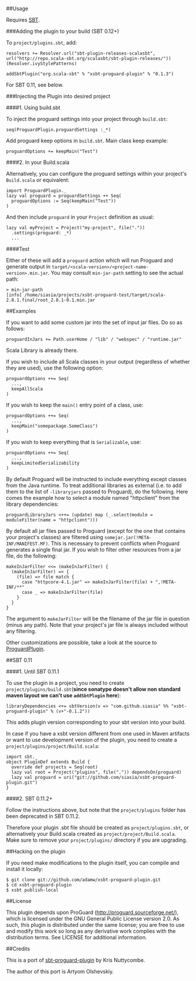 
##Usage

Requires [SBT](http://www.scala-sbt.org/).

###Adding the plugin to your build (SBT 0.12+)

To `project/plugins.sbt`, add:

    resolvers += Resolver.url("sbt-plugin-releases-scalasbt", url("http://repo.scala-sbt.org/scalasbt/sbt-plugin-releases/"))(Resolver.ivyStylePatterns)

    addSbtPlugin("org.scala-sbt" % "xsbt-proguard-plugin" % "0.1.3")

For SBT 0.11, see below.

###Injecting the Plugin into desired project

####1. Using build.sbt

To inject the proguard settings into your project through `build.sbt`:

    seq(ProguardPlugin.proguardSettings :_*)
    
Add proguard keep options in `build.sbt`. Main class keep example:

    proguardOptions += keepMain("Test")

####2. In your Build.scala

Alternatively, you can configure the proguard settings within your project's `Build.scala` or equivalent:

    import ProguardPlugin._
    lazy val proguard = proguardSettings ++ Seq(
      proguardOptions := Seq(keepMain("Test"))
    )
    
And then include `proguard` in your `Project` definition as usual:

    lazy val myProject = Project("my-project", file("."))
      .settings(proguard: _*)
      ...

####Test

Either of these will add a `proguard` action which will run Proguard and generate output in `target/<scala-version>/<project-name-version>.min.jar`. You may consult `min-jar-path` setting to see the actual path:

    > min-jar-path
    [info] /home/siasia/projects/xsbt-proguard-test/target/scala-2.8.1.final/root_2.8.1-0.1.min.jar
		
##Examples

If you want to add some custom jar into the set of input jar files. Do so as follows:

    proguardInJars += Path.userHome / "lib" / "webspec" / "runtime.jar"
    
Scala Library is already there.

If you wish to include all Scala classes in your output (regardless of whether
they are used), use the following option:

    proguardOptions ++= Seq(
      ...,
      keepAllScala
    )

If you wish to keep the `main()` entry point of a class, use:

    proguardOptions ++= Seq(
      ...,
      keepMain("somepackage.SomeClass")
    )

If you wish to keep everything that is `Serializable`, use:

    proguardOptions ++= Seq(
      ...,
      keepLimitedSerializability
    )

By default Proguard will be instructed to include everything except classes
from the Java runtime. To treat additional libraries as external (i.e. to
add them to the list of `-libraryjars` passed to Proguard), do the following. Here comes the example how to select a module named "httpclient" from the library dependencies:
    
    proguardLibraryJars <++= (update) map (_.select(module = moduleFilter(name = "httpclient")))

By default all jar files passed to Proguard (except for the one that contains
your project's classes) are filtered using
`somejar.jar(!META-INF/MANIFEST.MF)`. This is necessary to prevent conflicts
when Proguard generates a single final jar. If you wish to filter other
resources from a jar file, do the following:

    makeInJarFilter <<= (makeInJarFilter) {
      (makeInJarFilter) => {
        (file) => file match {
          case "httpcore-4.1.jar" => makeInJarFilter(file) + ",!META-INF/**"
          case _ => makeInJarFilter(file)
        }
      }
    }

The argument to `makeJarFilter` will be the filename of the jar file in
question (minus any path). Note that your project's jar file is always included
without any filtering.

Other customizations are possible, take a look at the source to [ProguardPlugin](http://github.com/adamw/xsbt-proguard-plugin/blob/master/src/main/scala/ProguardPlugin.scala).

##SBT 0.11

####1. Until SBT 0.11.1

To use the plugin in a project, you need to create `project/plugins/build.sbt`(**since sonatype doesn't allow non standard maven layout we can't use `addSbtPlugin` here**):

    libraryDependencies <+= sbtVersion(v => "com.github.siasia" %% "xsbt-proguard-plugin" % (v+"-0.1.2"))

This adds plugin version corresponding to your sbt version into your build.

In case if you have a xsbt version different from one used in Maven artifacts or want to use development version of the plugin, you need to create a `project/plugins/project/Build.scala`:

    import sbt._
    object PluginDef extends Build {
      override def projects = Seq(root)
      lazy val root = Project("plugins", file(".")) dependsOn(proguard)
      lazy val proguard = uri("git://github.com/siasia/xsbt-proguard-plugin.git")
    }

####2. SBT 0.11.2+

Follow the instructions above, but note that the `project/plugins` folder has been deprecated in SBT 0.11.2.

Therefore your plugin .sbt file should be created as `project/plugins.sbt`, or alternatively your Build.scala created as `project/project/Build.scala`. Make sure to remove your `project/plugins/` directory if you are upgrading.

##Hacking on the plugin

If you need make modifications to the plugin itself, you can compile and install it locally:

    $ git clone git://github.com/adamw/xsbt-proguard-plugin.git
    $ cd xsbt-proguard-plugin
    $ xsbt publish-local

##License

This plugin depends upon ProGuard (http://proguard.sourceforge.net/),
which is licensed under the GNU General Public License version 2.0.
As such, this plugin is distributed under the same license; you are
free to use and modify this work so long as any derivative work complies
with the distribution terms. See LICENSE for additional information.

##Credits

This is a port of [sbt-proguard-plugin](http://github.com/nuttycom/sbt-proguard-plugin) by Kris Nuttycombe.

The author of this port is Artyom Olshevskiy.
